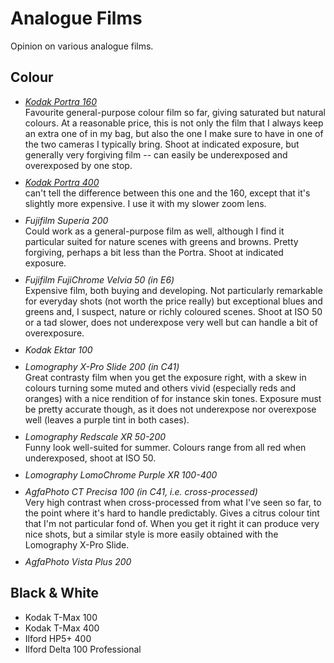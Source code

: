 
# Analogue Films

Opinion on various analogue films.

## Colour

<ul>

<li style="margin-bottom: 10px;">
<em><a href="https://mortendahl.dk/blog/tag/kodak-portra-160/">Kodak Portra 160</a></em><br/>
Favourite general-purpose colour film so far, giving saturated but natural colours. At a reasonable price, this is not only the film that I always keep an extra one of in my bag, but also the one I make sure to have in one of the two cameras I typically bring. Shoot at indicated exposure, but generally very forgiving film -- can easily be underexposed and overexposed by one stop.</li>

<li style="margin-bottom: 10px;">
<em><a href="https://mortendahl.dk/blog/tag/kodak-portra-400/">Kodak Portra 400</a></em><br/>
can't tell the difference between this one and the 160, except that it's slightly more expensive. I use it with my slower zoom lens.</li>

<li style="margin-bottom: 10px;">
<em>Fujifilm Superia 200</em><br/>
Could work as a general-purpose film as well, although I find it particular suited for nature scenes with greens and browns. Pretty forgiving, perhaps a bit less than the Portra. Shoot at indicated exposure.</li>

<li style="margin-bottom: 10px;">
<em>Fujifilm FujiChrome Velvia 50 (in E6)</em><br/>
Expensive film, both buying and developing. Not particularly remarkable for everyday shots (not worth the price really) but exceptional blues and greens and, I suspect, nature or richly coloured scenes. Shoot at ISO 50 or a tad slower, does not underexpose very well but can handle a bit of overexposure.</li>

<li style="margin-bottom: 10px;">
<em>Kodak Ektar 100</em>
</li>

<li style="margin-bottom: 10px;">
<em>Lomography X-Pro Slide 200 (in C41)</em><br/>
Great contrasty film when you get the exposure right, with a skew in colours turning some muted and others vivid (especially reds and oranges) with a nice rendition of for instance skin tones. Exposure must be pretty accurate though, as it does not underexpose nor overexpose well (leaves a purple tint in both cases).</li>

<li style="margin-bottom: 10px;">
<em>Lomography Redscale XR 50-200</em><br/>
Funny look well-suited for summer. Colours range from all red when underexposed, shoot at ISO 50.</li>

<li style="margin-bottom: 10px;">
<em>Lomography LomoChrome Purple XR 100-400</em>
</li>

<li style="margin-bottom: 10px;">
<em>AgfaPhoto CT Precisa 100 (in C41, i.e. cross-processed)</em><br/>
Very high contrast when cross-processed from what I've seen so far, to the point where it's hard to handle predictably. Gives a citrus colour tint that I'm not particular fond of. When you get it right it can produce very nice shots, but a similar style is more easily obtained with the Lomography X-Pro Slide.</li>

<li style="margin-bottom: 10px;">
<em>AgfaPhoto Vista Plus 200</em>
</li>
</ul>

## Black & White

<ul>
	<li>Kodak T-Max 100</li>
	<li>Kodak T-Max 400</li>
	<li>Ilford HP5+ 400</li>
	<li>Ilford Delta 100 Professional</li>
</ul>
